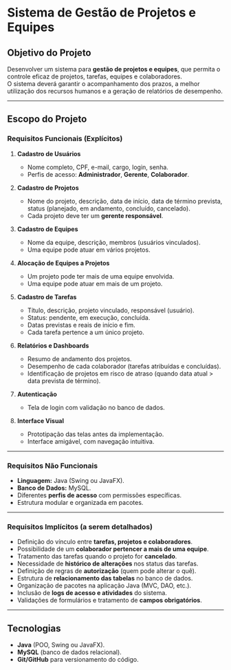 # Sistema de Gestão de Projetos e Equipes

## Objetivo do Projeto
Desenvolver um sistema para **gestão de projetos e equipes**, que permita o controle eficaz de projetos, tarefas, equipes e colaboradores.  
O sistema deverá garantir o acompanhamento dos prazos, a melhor utilização dos recursos humanos e a geração de relatórios de desempenho.

---

## Escopo do Projeto

### Requisitos Funcionais (Explícitos)
1. **Cadastro de Usuários**
   - Nome completo, CPF, e-mail, cargo, login, senha.
   - Perfis de acesso: **Administrador**, **Gerente**, **Colaborador**.

2. **Cadastro de Projetos**
   - Nome do projeto, descrição, data de início, data de término prevista, status (planejado, em andamento, concluído, cancelado).
   - Cada projeto deve ter um **gerente responsável**.

3. **Cadastro de Equipes**
   - Nome da equipe, descrição, membros (usuários vinculados).
   - Uma equipe pode atuar em vários projetos.

4. **Alocação de Equipes a Projetos**
   - Um projeto pode ter mais de uma equipe envolvida.
   - Uma equipe pode atuar em mais de um projeto.

5. **Cadastro de Tarefas**
   - Título, descrição, projeto vinculado, responsável (usuário).
   - Status: pendente, em execução, concluída.
   - Datas previstas e reais de início e fim.
   - Cada tarefa pertence a um único projeto.

6. **Relatórios e Dashboards**
   - Resumo de andamento dos projetos.
   - Desempenho de cada colaborador (tarefas atribuídas e concluídas).
   - Identificação de projetos em risco de atraso (quando data atual > data prevista de término).

7. **Autenticação**
   - Tela de login com validação no banco de dados.

8. **Interface Visual**
   - Prototipação das telas antes da implementação.
   - Interface amigável, com navegação intuitiva.

---

### Requisitos Não Funcionais
- **Linguagem:** Java (Swing ou JavaFX).
- **Banco de Dados:** MySQL.
- Diferentes **perfis de acesso** com permissões específicas.
- Estrutura modular e organizada em pacotes.

---

### Requisitos Implícitos (a serem detalhados)
- Definição do vínculo entre **tarefas, projetos e colaboradores**.
- Possibilidade de um **colaborador pertencer a mais de uma equipe**.
- Tratamento das tarefas quando o projeto for **cancelado**.
- Necessidade de **histórico de alterações** nos status das tarefas.
- Definição de regras de **autorização** (quem pode alterar o quê).
- Estrutura de **relacionamento das tabelas** no banco de dados.
- Organização de pacotes na aplicação Java (MVC, DAO, etc.).
- Inclusão de **logs de acesso e atividades** do sistema.
- Validações de formulários e tratamento de **campos obrigatórios**.

---

## Tecnologias
- **Java** (POO, Swing ou JavaFX).  
- **MySQL** (banco de dados relacional).  
- **Git/GitHub** para versionamento do código.  

